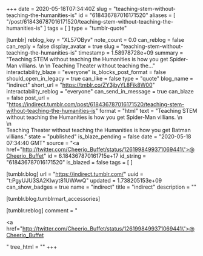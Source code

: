 +++
date = 2020-05-18T07:34:40Z
slug = "teaching-stem-without-teaching-the-humanities-is"
id = "618436787016171520"
aliases = [ "/post/618436787016171520/teaching-stem-without-teaching-the-humanities-is" ]
tags = [ ]
type = "tumblr-quote"

[tumblr]
reblog_key = "XL57OByv"
note_count = 0.0
can_reblog = false
can_reply = false
display_avatar = true
slug = "teaching-stem-without-teaching-the-humanities-is"
timestamp = 1.58978728e+09
summary = "Teaching STEM without teaching the Humanities is how you get Spider-Man villians. \n \n Teaching Theater without teaching the..."
interactability_blaze = "everyone"
is_blocks_post_format = false
should_open_in_legacy = true
can_like = false
type = "quote"
blog_name = "indirect"
short_url = "https://tmblr.co/ZY3jbyYL8Fik8W00"
interactability_reblog = "everyone"
can_send_in_message = true
can_blaze = false
post_url = "https://indirect.tumblr.com/post/618436787016171520/teaching-stem-without-teaching-the-humanities-is"
format = "html"
text = "Teaching STEM without teaching the Humanities is how you get Spider-Man villians. \n<br/>\n<br/>Teaching Theater without teaching the Humanities is how you get Batman villians."
state = "published"
is_blaze_pending = false
date = "2020-05-18 07:34:40 GMT"
source = "<a href=\"http://twitter.com/Cheerio_Buffet/status/1261998499371069441\">@Cheerio_Buffet</a>"
id = 6.184367870161715e+17
id_string = "618436787016171520"
is_blazed = false
tags = [ ]

[tumblr.blog]
url = "https://indirect.tumblr.com/"
uuid = "t:PgyUJU3SA2Klwyt81UWAwQ"
updated = 1.738205153e+09
can_show_badges = true
name = "indirect"
title = "indirect"
description = ""

[tumblr.blog.tumblrmart_accessories]

[tumblr.reblog]
comment = "<p><a href=\"http://twitter.com/Cheerio_Buffet/status/1261998499371069441\">@Cheerio_Buffet</a></p>"
tree_html = ""
+++
